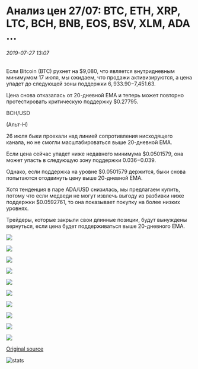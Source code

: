 # Анализ цен 27/07: BTC, ETH, XRP, LTC, BCH, BNB, EOS, BSV, XLM, ADA ...

###### 2019-07-27 13:07

Если Bitcoin (BTC) рухнет на $9,080, что является внутридневным минимумом 17 июля, мы ожидаем, что продажи активизируются, а цена упадет до следующей зоны поддержки $6,933.90-$7,451.63.

Цена снова отказалась от 20-дневной EMA и теперь может повторно протестировать критическую поддержку $0.27795.

BCH/USD

(Альт-Н)

26 июля быки проехали над линией сопротивления нисходящего канала, но не смогли масштабироваться выше 20-дневной EMA.

Если цена сейчас упадет ниже недавнего минимума $0.0501579, она может упасть в следующую зону поддержки $0.036-$0.039.

Однако, если поддержка на уровне $0.0501579 держится, быки снова попытаются отодвинуть цену выше 20-дневной EMA.

Хотя тенденция в паре ADA/USD снизилась, мы предлагаем купить, потому что если медведи не могут извлечь выгоду из разбивки ниже поддержки $0.0592761, то она показывает покупку на более низких уровнях.

Трейдеры, которые закрыли свои длинные позиции, будут вынуждены вернуться, если цена будет поддерживаться выше 20-дневного EMA.

![](https://s3.cointelegraph.com/storage/uploads/view/82d7f5c420bde5b9fed91dc4ae87907d.png)

![](https://s3.cointelegraph.com/storage/uploads/view/248078340320c5926f0a1eb8c883ebbf.png)

![](https://s3.cointelegraph.com/storage/uploads/view/2a8fa3773088120609f91d8663b8cb22.png)

![](https://s3.cointelegraph.com/storage/uploads/view/9a84a73ac81793dba609c411f2e88afc.png)

![](https://s3.cointelegraph.com/storage/uploads/view/6735668b84dfd905c1237578b047580f.png)

![](https://s3.cointelegraph.com/storage/uploads/view/5ea9e3bbca0ffd318de7d769a0497a09.png)

![](https://s3.cointelegraph.com/storage/uploads/view/b98e23356c7db842ccab32209ca03e2b.png)

![](https://s3.cointelegraph.com/storage/uploads/view/2a01d99e7f1e717b3f948bfd262961e9.png)

![](https://s3.cointelegraph.com/storage/uploads/view/fa2c04024d81d6ed8f894d80fa521ea3.png)

![](https://s3.cointelegraph.com/storage/uploads/view/07e387c0b1e1676e2d7116b1e165683e.png)

[Original source](https://cointelegraph.com/news/price-analysis-27-07-btc-eth-xrp-ltc-bch-bnb-eos-bsv-xlm-ada)

![stats](https://c.statcounter.com/11760860/0/a89fa40b/1/ "stats")
